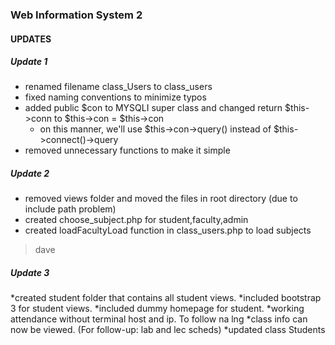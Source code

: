 ### Web Information System 2

#### UPDATES
##### Update 1
* renamed filename class_Users to class_users
* fixed naming conventions to minimize typos
* added public $con to MYSQLI super class and changed return $this->conn to $this->con = $this->con
	- on this manner, we'll use $this->con->query() instead of $this->connect()->query
* removed unnecessary functions to make it simple

##### Update 2
* removed views folder and moved the files in root directory (due to include path problem)
* created choose_subject.php for student,faculty,admin
* created loadFacultyLoad function in class_users.php to load subjects

> dave

##### Update 3
*created student folder that contains all student views.
*included bootstrap 3 for student views.
*included dummy homepage for student.
*working attendance without terminal host and ip. To follow na lng
*class info can now be viewed. (For follow-up: lab and lec scheds)
*updated class Students
